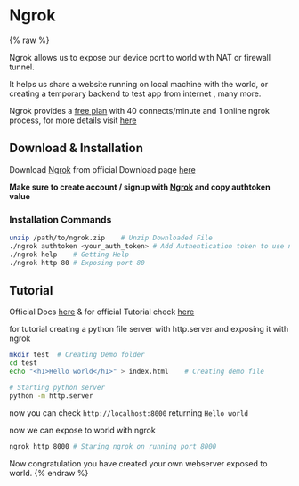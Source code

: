 # Ngrok

{% raw %}

Ngrok allows us to expose our device port to world with NAT or firewall tunnel. 

It helps us share a website running on local machine with the world, or creating a temporary backend to test app from internet , many more.

Ngrok provides a [free plan](https://ngrok.com/pricing) with 40 connects/minute and 1 online ngrok process, for more details visit [here](https://ngrok.com/pricing)

## Download & Installation

Download [Ngrok](https://ngrok.com/download) from official Download page [here](https://ngrok.com/download)

**Make sure to create account / signup with [Ngrok](https://dashboard.ngrok.com/signup) and copy authtoken value**

### Installation Commands

```bash
unzip /path/to/ngrok.zip	# Unzip Downloaded File
./ngrok authtoken <your_auth_token>	# Add Authentication token to use ngrok service
./ngrok help	# Getting Help
./ngrok http 80	# Exposing port 80
```

## Tutorial

Official Docs [here](https://ngrok.com/docs) & for official Tutorial check [here](https://dashboard.ngrok.com/get-started/tutorials)

for tutorial creating a python file server with http.server and exposing it with ngrok

```bash
mkdir test	# Creating Demo folder
cd test
echo "<h1>Hello world</h1>" > index.html	# Creating demo file

# Starting python server
python -m http.server	
```

now you can check `http://localhost:8000` returning `Hello world` 

now we can expose to world with ngrok

```bash
ngrok http 8000	# Staring ngrok on running port 8000
```

Now congratulation you have created your own webserver exposed to world.
{% endraw %}